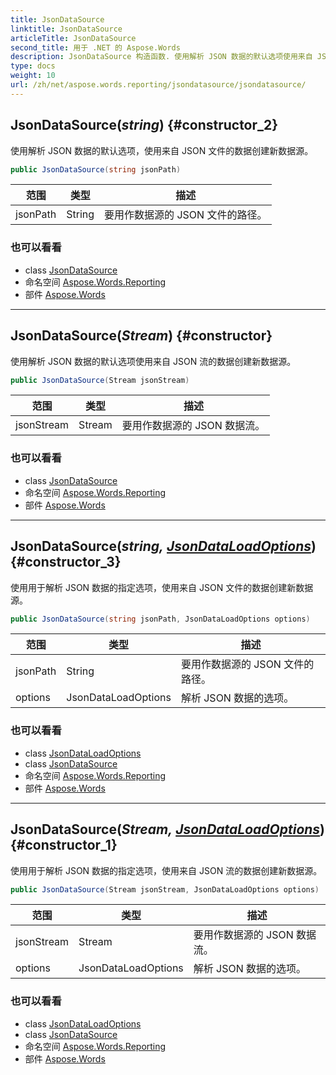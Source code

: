 ```yaml
---
title: JsonDataSource
linktitle: JsonDataSource
articleTitle: JsonDataSource
second_title: 用于 .NET 的 Aspose.Words
description: JsonDataSource 构造函数. 使用解析 JSON 数据的默认选项使用来自 JSON 文件的数据创建新数据源 在 C#.
type: docs
weight: 10
url: /zh/net/aspose.words.reporting/jsondatasource/jsondatasource/
---
```

## JsonDataSource(*string*) {#constructor_2}

使用解析 JSON 数据的默认选项，使用来自 JSON 文件的数据创建新数据源。

```csharp
public JsonDataSource(string jsonPath)
```

| 范围 | 类型 | 描述 |
| --- | --- | --- |
| jsonPath | String | 要用作数据源的 JSON 文件的路径。 |

### 也可以看看

* class [JsonDataSource](../)
* 命名空间 [Aspose.Words.Reporting](../../../aspose.words.reporting/)
* 部件 [Aspose.Words](../../../)

---

## JsonDataSource(*Stream*) {#constructor}

使用解析 JSON 数据的默认选项使用来自 JSON 流的数据创建新数据源。

```csharp
public JsonDataSource(Stream jsonStream)
```

| 范围 | 类型 | 描述 |
| --- | --- | --- |
| jsonStream | Stream | 要用作数据源的 JSON 数据流。 |

### 也可以看看

* class [JsonDataSource](../)
* 命名空间 [Aspose.Words.Reporting](../../../aspose.words.reporting/)
* 部件 [Aspose.Words](../../../)

---

## JsonDataSource(*string, [JsonDataLoadOptions](../../jsondataloadoptions/)*) {#constructor_3}

使用用于解析 JSON 数据的指定选项，使用来自 JSON 文件的数据创建新数据源。

```csharp
public JsonDataSource(string jsonPath, JsonDataLoadOptions options)
```

| 范围 | 类型 | 描述 |
| --- | --- | --- |
| jsonPath | String | 要用作数据源的 JSON 文件的路径。 |
| options | JsonDataLoadOptions | 解析 JSON 数据的选项。 |

### 也可以看看

* class [JsonDataLoadOptions](../../jsondataloadoptions/)
* class [JsonDataSource](../)
* 命名空间 [Aspose.Words.Reporting](../../../aspose.words.reporting/)
* 部件 [Aspose.Words](../../../)

---

## JsonDataSource(*Stream, [JsonDataLoadOptions](../../jsondataloadoptions/)*) {#constructor_1}

使用用于解析 JSON 数据的指定选项，使用来自 JSON 流的数据创建新数据源。

```csharp
public JsonDataSource(Stream jsonStream, JsonDataLoadOptions options)
```

| 范围 | 类型 | 描述 |
| --- | --- | --- |
| jsonStream | Stream | 要用作数据源的 JSON 数据流。 |
| options | JsonDataLoadOptions | 解析 JSON 数据的选项。 |

### 也可以看看

* class [JsonDataLoadOptions](../../jsondataloadoptions/)
* class [JsonDataSource](../)
* 命名空间 [Aspose.Words.Reporting](../../../aspose.words.reporting/)
* 部件 [Aspose.Words](../../../)
